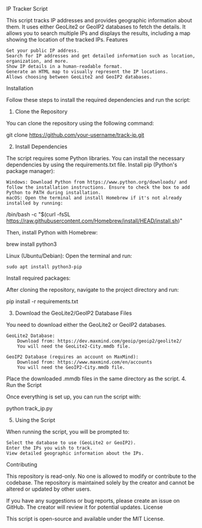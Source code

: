 IP Tracker Script

This script tracks IP addresses and provides geographic information about them. It uses either GeoLite2 or GeoIP2 databases to fetch the details. It allows you to search multiple IPs and displays the results, including a map showing the location of the tracked IPs.
Features

    Get your public IP address.
    Search for IP addresses and get detailed information such as location, organization, and more.
    Show IP details in a human-readable format.
    Generate an HTML map to visually represent the IP locations.
    Allows choosing between GeoLite2 and GeoIP2 databases.

Installation

Follow these steps to install the required dependencies and run the script:
1. Clone the Repository

You can clone the repository using the following command:

git clone https://github.com/your-username/track-ip.git

2. Install Dependencies

The script requires some Python libraries. You can install the necessary dependencies by using the requirements.txt file.
Install pip (Python's package manager):

    Windows: Download Python from https://www.python.org/downloads/ and follow the installation instructions. Ensure to check the box to add Python to PATH during installation.
    macOS: Open the terminal and install Homebrew if it's not already installed by running:

/bin/bash -c "$(curl -fsSL https://raw.githubusercontent.com/Homebrew/install/HEAD/install.sh)"

Then, install Python with Homebrew:

brew install python3

Linux (Ubuntu/Debian): Open the terminal and run:

    sudo apt install python3-pip

Install required packages:

After cloning the repository, navigate to the project directory and run:

pip install -r requirements.txt

3. Download the GeoLite2/GeoIP2 Database Files

You need to download either the GeoLite2 or GeoIP2 databases.

    GeoLite2 Database:
        Download from: https://dev.maxmind.com/geoip/geoip2/geolite2/
        You will need the GeoLite2-City.mmdb file.

    GeoIP2 Database (requires an account on MaxMind):
        Download from: https://www.maxmind.com/en/accounts
        You will need the GeoIP2-City.mmdb file.

Place the downloaded .mmdb files in the same directory as the script.
4. Run the Script

Once everything is set up, you can run the script with:

python track_ip.py

5. Using the Script

When running the script, you will be prompted to:

    Select the database to use (GeoLite2 or GeoIP2).
    Enter the IPs you wish to track.
    View detailed geographic information about the IPs.

Contributing

This repository is read-only. No one is allowed to modify or contribute to the codebase. The repository is maintained solely by the creator and cannot be altered or updated by other users.

If you have any suggestions or bug reports, please create an issue on GitHub. The creator will review it for potential updates.
License

This script is open-source and available under the MIT License.

